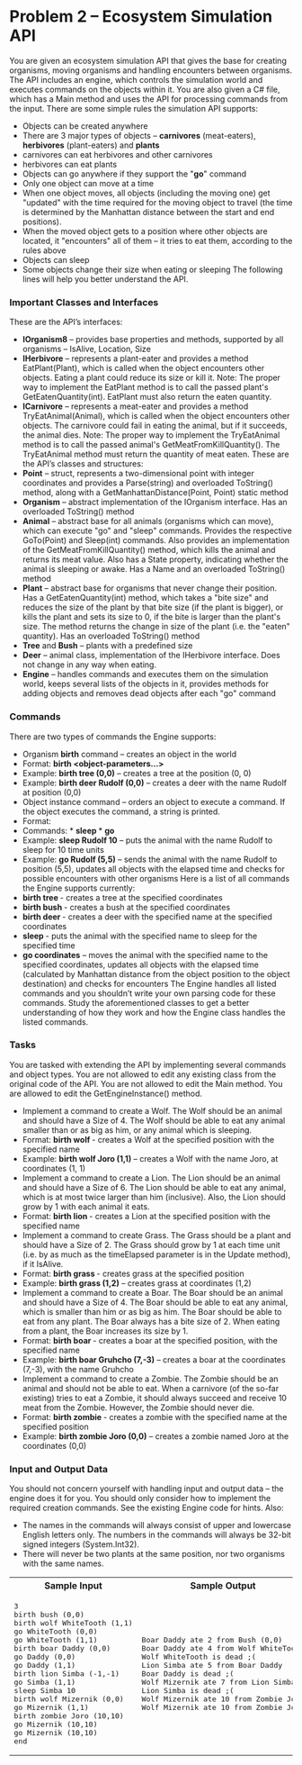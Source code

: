 Problem 2 – Ecosystem Simulation API
==================================
You are given an ecosystem simulation API that gives the base for creating organisms, moving organisms and handling encounters between organisms. The API includes an engine, which controls the simulation world and executes commands on the objects within it. You are also given a C# file, which has a Main method and uses the API for processing commands from the input.
There are some simple rules the simulation API supports:
*	Objects can be created anywhere
*	There are 3 major types of objects – **carnivores** (meat-eaters), **herbivores** (plant-eaters) and **plants**
*	carnivores can eat herbivores and other carnivores
   *	herbivores can eat plants
*	Objects can go anywhere if they support the "**go**" command
   *	Only one object can move at a time
   *	When one object moves, all objects (including the moving one) get "updated" with the time required for the moving object to travel (the time is determined by the Manhattan distance between the start and end positions).
   *	When the moved object gets to a position where other objects are located, it "encounters" all of them – it tries to eat them, according to the rules above
*	Objects can sleep
*	Some objects change their size when eating or sleeping
The following lines will help you better understand the API.

### Important Classes and Interfaces

These are the API’s interfaces:
* **IOrganism8** – provides base properties and methods, supported by all organisms – IsAlive, Location, Size
*	**IHerbivore** – represents a plant-eater and provides a method EatPlant(Plant), which is called when the object encounters other objects. Eating a plant could reduce its size or kill it. Note: The proper way to implement the EatPlant method is to call the passed plant's GetEatenQuantity(int). EatPlant must also return the eaten quantity.
*	**ICarnivore** – represents a meat-eater and provides a method TryEatAnimal(Animal), which is called when the object encounters other objects. The carnivore could fail in eating the animal, but if it succeeds, the animal dies. Note: The proper way to implement the TryEatAnimal method is to call the passed animal's GetMeatFromKillQuantity(). The TryEatAnimal method must return the quantity of meat eaten.
These are the API’s classes and structures:
*	**Point** – struct, represents a two-dimensional point with integer coordinates and provides a Parse(string) and overloaded ToString() method, along with a GetManhattanDistance(Point, Point) static method
*	**Organism** – abstract implementation of the IOrganism interface. Has an overloaded ToString() method
*	**Animal** – abstract base for all animals (organisms which can move), which can execute "go" and "sleep" commands. Provides the respective GoTo(Point) and Sleep(int) commands. Also provides an implementation of the GetMeatFromKillQuantity() method, which kills the animal and returns its meat value. Also has a State property, indicating whether the animal is sleeping or awake. Has a Name and an overloaded ToString() method
*	**Plant** – abstract base for organisms that never change their position. Has a GetEatenQuantity(int) method, which takes a "bite size" and reduces the size of the plant by that bite size (if the plant is bigger), or kills the plant and sets its size to 0, if the bite is larger than the plant's size. The method returns the change in size of the plant (i.e. the "eaten" quantity). Has an overloaded ToString() method
*	**Tree** and **Bush** – plants with a predefined size 
*	**Deer** – animal class, implementation of the IHerbivore interface. Does not change in any way when eating.
*	**Engine** – handles commands and executes them on the simulation world, keeps several lists of the objects in it, provides methods for adding objects and removes dead objects after each "go" command

### Commands

There are two types of commands the Engine supports:	
*	Organism **birth** command – creates an object in the world
   *	Format: **birth <object-type-name> <object-parameters…>**
   *	Example: **birth tree (0,0)** – creates a tree at the position (0, 0)
   *	Example: **birth deer Rudolf (0,0)** – creates a deer with the name Rudolf at position (0,0)
*	Object instance command – orders an object to execute a command. If the object executes the command, a string is printed.
   *	Format: **<command-name> <object-name> <command-parameters>**
   *	Commands:
      *	**sleep <object-name> <time>**
      *	**go <object-name> <position>** 
   *	Example: **sleep Rudolf 10** – puts the animal with the name Rudolf to sleep for 10 time units
   *	Example: **go Rudolf (5,5)** – sends the animal with the name Rudolf to position (5,5), updates all objects with the elapsed time and checks for possible encounters with other organisms
Here is a list of all commands the Engine supports currently:
*	**birth tree <position>** - creates a tree at the specified coordinates
*	**birth bush <position>** - creates a bush at the specified coordinates
*	**birth deer <name> <coordinates>** - creates a deer with the specified name at the specified coordinates
*	**sleep <name> <time>** - puts the animal with the specified name to sleep for the specified time
*	**go <name> coordinates** – moves the animal with the specified name to the specified coordinates, updates all objects with the elapsed time (calculated by Manhattan distance from the object position to the object destination) and checks for encounters
The Engine handles all listed commands and you shouldn’t write your own parsing code for these commands.
Study the aforementioned classes to get a better understanding of how they work and how the Engine class handles the listed commands.

### Tasks

You are tasked with extending the API by implementing several commands and object types. You are not allowed to edit any existing class from the original code of the API. You are not allowed to edit the Main method. You are allowed to edit the GetEngineInstance() method.
*	Implement a command to create a Wolf. The Wolf should be an animal and should have a Size of 4. The Wolf should be able to eat any animal smaller than or as big as him, or any animal which is sleeping.
   *	Format: **birth wolf <name> <position>** - creates a Wolf at the specified position with the specified name
   *	Example: **birth wolf Joro (1,1)** – creates a Wolf with the name Joro, at coordinates (1, 1)
*	Implement a command to create a Lion. The Lion should be an animal and should have a Size of 6. The Lion should be able to eat any animal, which is at most twice larger than him (inclusive). Also, the Lion should grow by 1 with each animal it eats.
   *	Format: **birth lion <name> <position>** - creates a Lion at the specified position with the specified name
*	Implement a command to create Grass. The Grass should be a plant and should have a Size of 2. The Grass should grow by 1 at each time unit (i.e. by as much as the timeElapsed parameter is in the Update method), if it IsAlive.
   *  Format: **birth grass <position>** - creates grass at the specified position
   *  Example: **birth grass (1,2)** – creates grass at coordinates (1,2)
*	Implement a command to create a Boar. The Boar should be an animal and should have a Size of 4. The Boar should be able to eat any animal, which is smaller than him or as big as him. The Boar should be able to eat from any plant. The Boar always has a bite size of 2. When eating from a plant, the Boar increases its size by 1.
   *	Format: **birth boar <name> <position>** - creates a boar at the specified position, with the specified name
   *	Example: **birth boar Gruhcho (7,-3)** – creates a boar at the coordinates (7,-3), with the name Gruhcho
*	Implement a command to create a Zombie. The Zombie should be an animal and should not be able to eat. When a carnivore (of the so-far existing) tries to eat a Zombie, it should always succeed and receive 10 meat from the Zombie. However, the Zombie should never die. 
   *	Format: **birth zombie <name> <position>** - creates a zombie with the specified name at the specified position
   *	Example: **birth zombie Joro (0,0)** – creates a zombie named Joro at the coordinates (0,0)

### Input and Output Data

You should not concern yourself with handling input and output data – the engine does it for you. You should only consider how to implement the required creation commands. See the existing Engine code for hints. Also:
*	The names in the commands will always consist of upper and lowercase English letters only. The numbers in the commands will always be 32-bit signed integers (System.Int32).
*	There will never be two plants at the same position, nor two organisms with the same names.

<table>
    <tr>
        <th>Sample Input</th>
        <th>Sample Output</th>
    </tr>
    <tr>
        <td>
<pre>3
birth bush (0,0)
birth wolf WhiteTooth (1,1)
go WhiteTooth (0,0)
go WhiteTooth (1,1)
birth boar Daddy (0,0)
go Daddy (0,0)
go Daddy (1,1)
birth lion Simba (-1,-1)
go Simba (1,1)
sleep Simba 10
birth wolf Mizernik (0,0)
go Mizernik (1,1)
birth zombie Joro (10,10)
go Mizernik (10,10)
go Mizernik (10,10) 
end</pre>
        </td>
        <td>
<pre>Boar Daddy ate 2 from Bush (0,0)
Boar Daddy ate 4 from Wolf WhiteTooth
Wolf WhiteTooth is dead ;(
Lion Simba ate 5 from Boar Daddy
Boar Daddy is dead ;(
Wolf Mizernik ate 7 from Lion Simba
Lion Simba is dead ;(
Wolf Mizernik ate 10 from Zombie Joro
Wolf Mizernik ate 10 from Zombie Joro</pre>
        </td>
    </tr>
</table>
